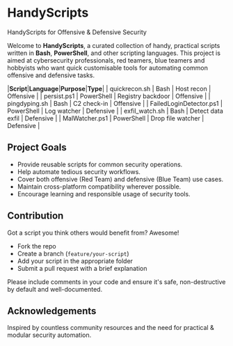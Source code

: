 # HandyScripts

HandyScripts for Offensive & Defensive Security

Welcome to **HandyScripts**, a curated collection of handy, practical scripts written in **Bash**, **PowerShell**, and other scripting languages. This project is aimed at cybersecurity professionals, red teamers, blue teamers and hobbyists who want quick customisable tools for automating common offensive and defensive tasks.

|**Script**|**Language**|**Purpose**|**Type**|
| quickrecon.sh | Bash | Host recon | Offensive |
| persist.ps1 | PowerShell | Registry backdoor | Offensive |
| pingdyping.sh | Bash | C2 check-in | Offensive |
| FailedLoginDetector.ps1 | PowerShell | Log watcher | Defensive |
| exfil_watch.sh | Bash | Detect data exfil | Defensive |
| MalWatcher.ps1 | PowerShell | Drop file watcher | Defensive |


## Project Goals

- Provide reusable scripts for common security operations.
- Help automate tedious security workflows.
- Cover both offensive (Red Team) and defensive (Blue Team) use cases.
- Maintain cross-platform compatibility wherever possible.
- Encourage learning and responsible usage of security tools.

## Contribution

Got a script you think others would benefit from? Awesome!

- Fork the repo
- Create a branch (`feature/your-script`)
- Add your script in the appropriate folder
- Submit a pull request with a brief explanation

Please include comments in your code and ensure it's safe, non-destructive by default and well-documented.

## Acknowledgements

Inspired by countless community resources and the need for practical & modular security automation.
